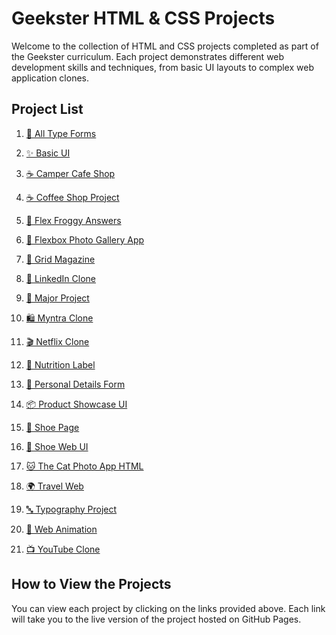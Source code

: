 # Geekster HTML & CSS Projects

Welcome to the collection of HTML and CSS projects completed as part of the Geekster curriculum. Each project demonstrates different web development skills and techniques, from basic UI layouts to complex web application clones.

## Project List

1. <a href="https://satyajit5007.github.io/Geekster-HTML-CSS-Projects/All%20Type%20Forms/" target="_blank">📄 All Type Forms</a>

2. <a href="https://satyajit5007.github.io/Geekster-HTML-CSS-Projects/Basic%20UI/" target="_blank">✨ Basic UI</a>

3. <a href="https://satyajit5007.github.io/Geekster-HTML-CSS-Projects/Camper-Cafe-Shop/" target="_blank">☕ Camper Cafe Shop</a>

4. <a href="https://satyajit5007.github.io/Geekster-HTML-CSS-Projects/Coffee-Shop-Project/" target="_blank">☕ Coffee Shop Project</a>

5. <a href="https://satyajit5007.github.io/Geekster-HTML-CSS-Projects/Flex_Froggy-Ans/" target="_blank">🐸 Flex Froggy Answers</a>

6. <a href="https://satyajit5007.github.io/Geekster-HTML-CSS-Projects/Flexbox_Photo_Gallery_App/" target="_blank">📸 Flexbox Photo Gallery App</a>

7. <a href="https://satyajit5007.github.io/Geekster-HTML-CSS-Projects/Grid_Magazine/" target="_blank">📰 Grid Magazine</a>

8. <a href="https://satyajit5007.github.io/Geekster-HTML-CSS-Projects/LinedIn-Clone/" target="_blank">💼 LinkedIn Clone</a>

9. <a href="https://satyajit5007.github.io/Geekster-HTML-CSS-Projects/Major-Project/" target="_blank">🌟 Major Project</a>

10. <a href="https://satyajit5007.github.io/Geekster-HTML-CSS-Projects/Myntra_Clone/" target="_blank">🛍️ Myntra Clone</a>

11. <a href="https://satyajit5007.github.io/Geekster-HTML-CSS-Projects/Netflix%20clone%20UI/" target="_blank">🎬 Netflix Clone</a>

12. <a href="https://satyajit5007.github.io/Geekster-HTML-CSS-Projects/Nutrition_Label/" target="_blank">🍎 Nutrition Label</a>

13. <a href="https://satyajit5007.github.io/Geekster-HTML-CSS-Projects/Personal%20Details%20Form/" target="_blank">📝 Personal Details Form</a>

14. <a href="https://satyajit5007.github.io/Geekster-HTML-CSS-Projects/Product%20Showcase%20UI/" target="_blank">📦 Product Showcase UI</a>

15. <a href="https://satyajit5007.github.io/Geekster-HTML-CSS-Projects/ShoePage-main/" target="_blank">👟 Shoe Page</a>

16. <a href="https://satyajit5007.github.io/Geekster-HTML-CSS-Projects/Shoes%20Web%20UI/" target="_blank">👠 Shoe Web UI</a>

17. <a href="https://satyajit5007.github.io/Geekster-HTML-CSS-Projects/TheCatPhotoAppHTML/" target="_blank">🐱 The Cat Photo App HTML</a>

18. <a href="https://satyajit5007.github.io/Geekster-HTML-CSS-Projects/Travel_Web/" target="_blank">🌍 Travel Web</a>

19. <a href="https://satyajit5007.github.io/Geekster-HTML-CSS-Projects/TypographyProject/" target="_blank">🔤 Typography Project</a>

20. <a href="https://satyajit5007.github.io/Geekster-HTML-CSS-Projects/Web_Animation/" target="_blank">🎨 Web Animation</a>

21. <a href="https://satyajit5007.github.io/Geekster-HTML-CSS-Projects/YoutubeClone/" target="_blank">📺 YouTube Clone</a>

## How to View the Projects

You can view each project by clicking on the links provided above. Each link will take you to the live version of the project hosted on GitHub Pages.
